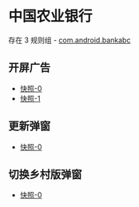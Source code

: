 # 中国农业银行

存在 3 规则组 - [com.android.bankabc](/src/apps/com.android.bankabc.ts)

## 开屏广告

- [快照-0](https://gkd-kit.gitee.io/import/12472629)
- [快照-1](https://i.gkd.li/import/13196201)

## 更新弹窗

- [快照-0](https://gkd-kit.gitee.io/import/12685502)

## 切换乡村版弹窗

- [快照-0](https://gkd-kit.gitee.io/import/12685764)
